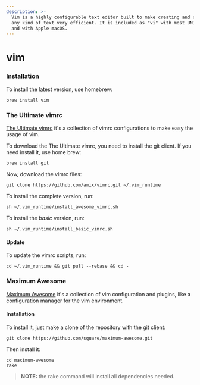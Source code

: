 ```yaml
---
description: >-
  Vim is a highly configurable text editor built to make creating and changing
  any kind of text very efficient. It is included as "vi" with most UNIX systems
  and with Apple macOS.
---
```


# vim

### Installation <a id="installation"></a>

To install the latest version, use homebrew:

```text
brew install vim
```

### The Ultimate vimrc <a id="the-ultimate-vimrc"></a>

[The Ultimate vimrc](https://github.com/amix/vimrc) it's a collection of vimrc configurations to make easy the usage of vim.

To download the The Ultimate vimrc, you need to install the git client. If you need install it, use home brew:

```text
brew install git
```

Now, download the vimrc files:

```text
git clone https://github.com/amix/vimrc.git ~/.vim_runtime
```

To install the complete version, run:

```text
sh ~/.vim_runtime/install_awesome_vimrc.sh
```

To install the _basic_ version, run:

```text
sh ~/.vim_runtime/install_basic_vimrc.sh
```

#### Update <a id="update"></a>

To update the vimrc scripts, run:

```text
cd ~/.vim_runtime && git pull --rebase && cd -
```

### Maximum Awesome <a id="maximum-awesome"></a>

[Maximum Awesome](https://github.com/square/maximum-awesome) it's a collection of vim configuration and plugins, like a configuration manager for the vim environment.

#### Installation <a id="installation"></a>

To install it, just make a clone of the repository with the git client:

```text
git clone https://github.com/square/maximum-awesome.git
```

Then install it:

```text
cd maximum-awesome
rake
```

> **NOTE:** the rake command will install all dependencies needed.

